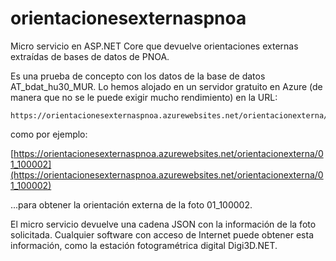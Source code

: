 # orientacionesexternaspnoa

Micro servicio en ASP.NET Core que devuelve orientaciones externas extraídas de bases de datos de PNOA.

Es una prueba de concepto con los datos de la base de datos AT_bdat_hu30_MUR. 
Lo hemos alojado en un servidor gratuito en Azure (de manera que no se le puede exigir mucho rendimiento) en la URL:

```
https://orientacionesexternaspnoa.azurewebsites.net/orientacionexterna/{nombre_de_foto}
```

como por ejemplo:

[https://orientacionesexternaspnoa.azurewebsites.net/orientacionexterna/01_100002](https://orientacionesexternaspnoa.azurewebsites.net/orientacionexterna/01_100002)

...para obtener la orientación externa de la foto 01_100002.

El micro servicio devuelve una cadena JSON con la información de la foto solicitada. Cualquier software con acceso de Internet puede obtener esta información, como la estación fotogramétrica digital Digi3D.NET.
